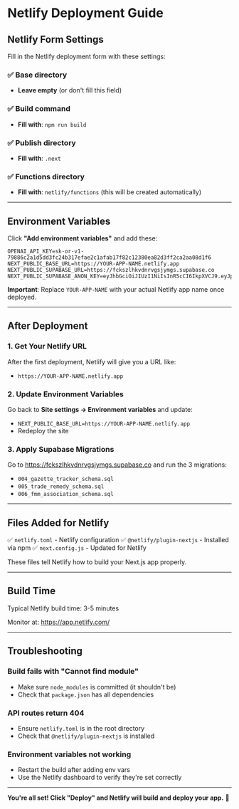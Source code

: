 # Netlify Deployment Guide

## Netlify Form Settings

Fill in the Netlify deployment form with these settings:

### ✅ **Base directory**
- **Leave empty** (or don't fill this field)

### ✅ **Build command**
- **Fill with**: `npm run build`

### ✅ **Publish directory**
- **Fill with**: `.next`

### ✅ **Functions directory**
- **Fill with**: `netlify/functions` (this will be created automatically)

---

## Environment Variables

Click **"Add environment variables"** and add these:

```
OPENAI_API_KEY=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
NEXT_PUBLIC_BASE_URL=https://YOUR-APP-NAME.netlify.app
NEXT_PUBLIC_SUPABASE_URL=https://fckszlhkvdnrvgsjymgs.supabase.co
NEXT_PUBLIC_SUPABASE_ANON_KEY=eyJhbGciOiJIUzI1NiIsInR5cCI6IkpXVCJ9.eyJpc3MiOiJzdXBhYmFzZSIsInJlZiI6ImZja3N6bGhrdmRucnZnc2p5bWdzIiwicm9sZSI6ImFub24iLCJpYXQiOjE3MzQ0ODIyMzIsImV4cCI6MjA1MDA1ODIzMn0.dK6WJYi4Vj1Y2v7v9KjJ4HJ8xQkzJZ7yJZ7yJZ7yJZ7
```

**Important**: Replace `YOUR-APP-NAME` with your actual Netlify app name once deployed.

---

## After Deployment

### 1. Get Your Netlify URL
After the first deployment, Netlify will give you a URL like:
- `https://YOUR-APP-NAME.netlify.app`

### 2. Update Environment Variables
Go back to **Site settings → Environment variables** and update:
- `NEXT_PUBLIC_BASE_URL=https://YOUR-APP-NAME.netlify.app`
- Redeploy the site

### 3. Apply Supabase Migrations
Go to https://fckszlhkvdnrvgsjymgs.supabase.co and run the 3 migrations:
- `004_gazette_tracker_schema.sql`
- `005_trade_remedy_schema.sql`
- `006_fmm_association_schema.sql`

---

## Files Added for Netlify

✅ `netlify.toml` - Netlify configuration
✅ `@netlify/plugin-nextjs` - Installed via npm
✅ `next.config.js` - Updated for Netlify

These files tell Netlify how to build your Next.js app properly.

---

## Build Time

Typical Netlify build time: 3-5 minutes

Monitor at: https://app.netlify.com/

---

## Troubleshooting

### Build fails with "Cannot find module"
- Make sure `node_modules` is committed (it shouldn't be)
- Check that `package.json` has all dependencies

### API routes return 404
- Ensure `netlify.toml` is in the root directory
- Check that `@netlify/plugin-nextjs` is installed

### Environment variables not working
- Restart the build after adding env vars
- Use the Netlify dashboard to verify they're set correctly

---

**You're all set! Click "Deploy" and Netlify will build and deploy your app.** 🚀

